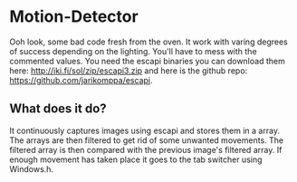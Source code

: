 # Motion-Detector
Ooh look, some bad code fresh from the oven. It work with varing degrees of success depending on the lighting. You'll have to mess with the commented values. You need the escapi binaries you can download them here: http://iki.fi/sol/zip/escapi3.zip and here is the github repo: https://github.com/jarikomppa/escapi.
## What does it do?
It continuously captures images using escapi and stores them in a array. The arrays are then filtered to get rid of some unwanted movements. The filtered array is then compared with the previous image's filtered array. If enough movement has taken place it goes to the tab switcher using Windows.h.
